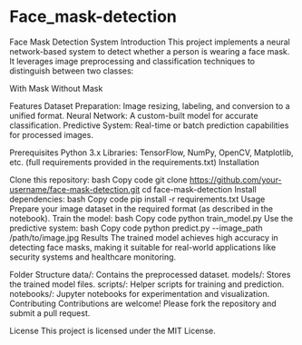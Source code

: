# Face_mask-detection
Face Mask Detection System 
Introduction
This project implements a neural network-based system to detect whether a person is wearing a face mask. It leverages image preprocessing and classification techniques to distinguish between two classes:

With Mask
Without Mask

Features
Dataset Preparation: Image resizing, labeling, and conversion to a unified format.
Neural Network: A custom-built model for accurate classification.
Predictive System: Real-time or batch prediction capabilities for processed images.

Prerequisites
Python 3.x
Libraries: TensorFlow, NumPy, OpenCV, Matplotlib, etc. (full requirements provided in the requirements.txt)
Installation

Clone this repository:
bash
Copy code
git clone https://github.com/your-username/face-mask-detection.git
cd face-mask-detection
Install dependencies:
bash
Copy code
pip install -r requirements.txt
Usage
Prepare your image dataset in the required format (as described in the notebook).
Train the model:
bash
Copy code
python train_model.py
Use the predictive system:
bash
Copy code
python predict.py --image_path /path/to/image.jpg
Results
The trained model achieves high accuracy in detecting face masks, making it suitable for real-world applications like security systems and healthcare monitoring.

Folder Structure
data/: Contains the preprocessed dataset.
models/: Stores the trained model files.
scripts/: Helper scripts for training and prediction.
notebooks/: Jupyter notebooks for experimentation and visualization.
Contributing
Contributions are welcome! Please fork the repository and submit a pull request.

License
This project is licensed under the MIT License.
